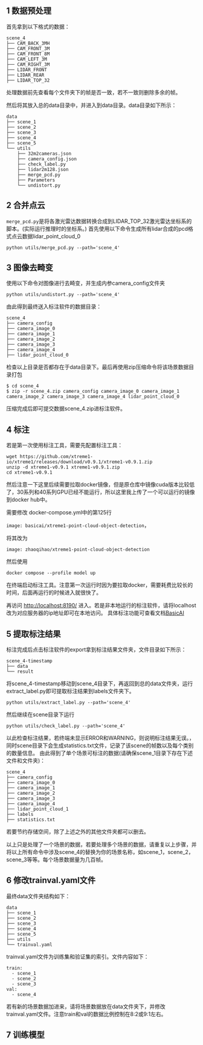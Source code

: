 ## 1 数据预处理
首先拿到以下格式的数据：
```
scene_4
├── CAM_BACK_3MH
├── CAM_FRONT_3M
├── CAM_FRONT_8M
├── CAM_LEFT_3M
├── CAM_RIGHT_3M
├── LIDAR_FRONT
├── LIDAR_REAR
├── LIDAR_TOP_32
```
处理数据前先查看每个文件夹下的帧是否一致，若不一致则删除多余的帧。

然后将其放入总的data目录中，并进入到data目录。data目录如下所示：
```
data
├── scene_1
├── scene_2
├── scene_3
├── scene_4
├── scene_5
└── utils
    ├── 32m2cameras.json
    ├── camera_config.json
    ├── check_label.py
    ├── lidar2m128.json
    ├── merge_pcd.py
    ├── Parameters
    └── undistort.py
```
## 2 合并点云
```merge_pcd.py```是将各激光雷达数据转换合成到LIDAR_TOP_32激光雷达坐标系的脚本。(实际运行推理时的坐标系。)
首先使用以下命令生成所有lidar合成的pcd格式点云数据lidar_point_cloud_0
```
python utils/merge_pcd.py --path='scene_4'
```
## 3 图像去畸变
使用以下命令对图像进行去畸变，并生成内参camera_config文件夹
```
python utils/undistort.py --path='scene_4'
```
由此得到最终送入标注软件的数据目录：
```
scene_4
├── camera_config
├── camera_image_0
├── camera_image_1
├── camera_image_2
├── camera_image_3
├── camera_image_4
├── lidar_point_cloud_0
```
检查以上目录是否都存在于data目录下。最后再使用zip压缩命令将该场景数据目录打包
```
$ cd scene_4
$ zip -r scene_4.zip camera_config camera_image_0 camera_image_1 camera_image_2 camera_image_3 camera_image_4 lidar_point_cloud_0
```
压缩完成后即可提交数据scene_4.zip进标注软件。

## 4 标注
若是第一次使用标注工具，需要先配置标注工具：
```
wget https://github.com/xtreme1-io/xtreme1/releases/download/v0.9.1/xtreme1-v0.9.1.zip
unzip -d xtreme1-v0.9.1 xtreme1-v0.9.1.zip
cd xtreme1-v0.9.1
```
然后注意一下这里后续需要拉取docker镜像，但是原仓库中镜像cuda版本比较低了，30系列和40系列GPU已经不能运行，所以这里我上传了一个可以运行的镜像到docker hub中。

需要修改
docker-compose.yml中的第125行

```image: basicai/xtreme1-point-cloud-object-detection```，

将其改为

```image: zhaoqihao/xtreme1-point-cloud-object-detection```

然后使用
```
docker compose --profile model up
```
在终端启动标注工具。注意第一次运行时因为要拉取docker，需要耗费比较长的时间，后面再运行的时候进入就很快了。

再访问 [http://localhost:8190/](http://localhost:8190/) 进入。若是非本地运行的标注软件，请将localhost改为对应服务器的ip地址即可在本地访问。
具体标注功能可查看文档[BasicAI](https://docs.basic.ai/docs/basicai-cloud-introduction)

## 5 提取标注结果
标注完成后点击标注软件的export拿到标注结果文件夹，文件目录如下所示：
```
scene_4-timestamp
├── data
└── result
```
将scene_4-timestamp移动到scene_4目录下，再返回到总的data文件夹，运行extract_label.py即可提取标注结果到labels文件夹下。

```
python utils/extract_label.py --path='scene_4'
```
然后继续在scene目录下运行
```
python utils/check_label.py --path='scene_4'
```
以此检查标注结果，若终端未显示ERROR和WARNING，则说明标注结果无误。，同时scene目录下会生成statistics.txt文件，记录了该scene的帧数以及每个类别的数量信息。
由此得到了单个场景可标注的数据(请确保scene_1目录下存在下述文件和文件夹)：
```
scene_4
├── camera_config
├── camera_image_0
├── camera_image_1
├── camera_image_2
├── camera_image_3
├── camera_image_4
├── lidar_point_cloud_1
├── labels
├── statistics.txt
```
若要节约存储空间，除了上述之外的其他文件夹都可以删去。

以上只是处理了一个场景的数据，若要处理多个场景的数据，请重复以上步骤，并将以上所有命令中涉及scene_4的替换为你的场景名称，如scene_1，scene_2，scene_3等等。每个场景数据量为几百帧。

## 6 修改trainval.yaml文件
最终data文件夹结构如下：
```
data
├── scene_1
├── scene_2
├── scene_3
├── scene_4
├── scene_5
├── utils
└── trainval.yaml
```
trainval.yaml文件为训练集和验证集的索引。文件内容如下：
```
train:
  - scene_1
  - scene_2
  - scene_3
val:
  - scene_4
```
若有新的场景数据加进来，请将场景数据放在data文件夹下，并修改trainval.yaml文件。注意train和val的数据比例控制在8:2或9:1左右。

## 7 训练模型
